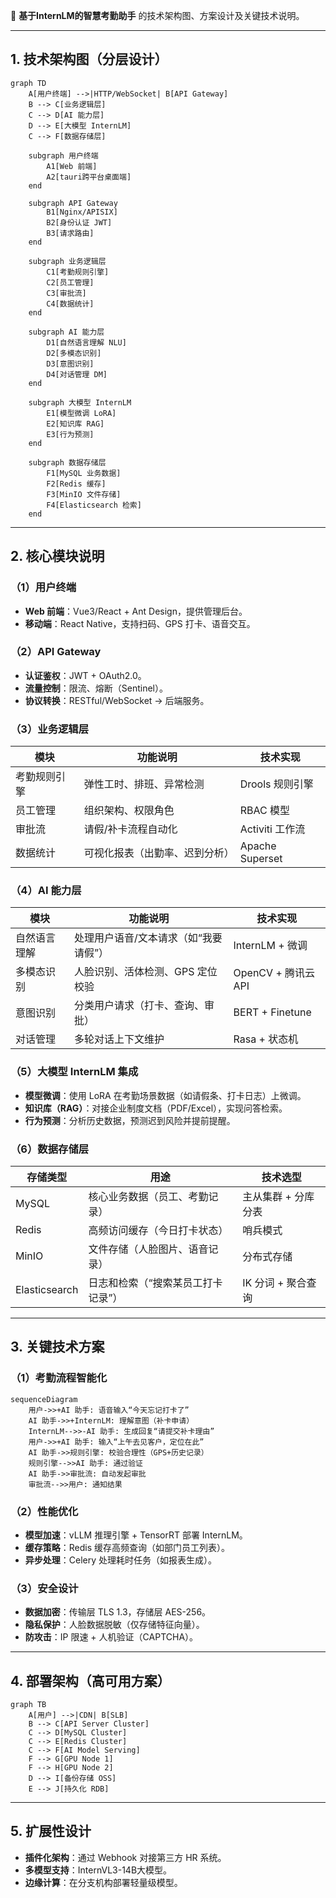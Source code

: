 🎉 **基于InternLM的智慧考勤助手** 的技术架构图、方案设计及关键技术说明。

---

## **1. 技术架构图（分层设计）**
```mermaid
graph TD
    A[用户终端] -->|HTTP/WebSocket| B[API Gateway]
    B --> C[业务逻辑层]
    C --> D[AI 能力层]
    D --> E[大模型 InternLM]
    C --> F[数据存储层]
  
    subgraph 用户终端
        A1[Web 前端] 
        A2[tauri跨平台桌面端]
    end

    subgraph API Gateway
        B1[Nginx/APISIX]
        B2[身份认证 JWT]
        B3[请求路由]
    end

    subgraph 业务逻辑层
        C1[考勤规则引擎]
        C2[员工管理]
        C3[审批流]
        C4[数据统计]
    end

    subgraph AI 能力层
        D1[自然语言理解 NLU]
        D2[多模态识别]
        D3[意图识别]
        D4[对话管理 DM]
    end

    subgraph 大模型 InternLM
        E1[模型微调 LoRA]
        E2[知识库 RAG]
        E3[行为预测]
    end

    subgraph 数据存储层
        F1[MySQL 业务数据]
        F2[Redis 缓存]
        F3[MinIO 文件存储]
        F4[Elasticsearch 检索]
    end
```

---

## **2. 核心模块说明**
### **（1）用户终端**
- **Web 前端**：Vue3/React + Ant Design，提供管理后台。
- **移动端**：React Native，支持扫码、GPS 打卡、语音交互。

### **（2）API Gateway**
- **认证鉴权**：JWT + OAuth2.0。
- **流量控制**：限流、熔断（Sentinel）。
- **协议转换**：RESTful/WebSocket → 后端服务。

### **（3）业务逻辑层**
| 模块          | 功能说明                          | 技术实现                |
|---------------|----------------------------------|-------------------------|
| 考勤规则引擎   | 弹性工时、排班、异常检测          | Drools 规则引擎         |
| 员工管理       | 组织架构、权限角色                | RBAC 模型               |
| 审批流         | 请假/补卡流程自动化               | Activiti 工作流         |
| 数据统计       | 可视化报表（出勤率、迟到分析）     | Apache Superset         |

### **（4）AI 能力层**
| 模块          | 功能说明                          | 技术实现                |
|---------------|----------------------------------|-------------------------|
| 自然语言理解   | 处理用户语音/文本请求（如“我要请假”） | InternLM + 微调         |
| 多模态识别     | 人脸识别、活体检测、GPS 定位校验   | OpenCV + 腾讯云 API      |
| 意图识别       | 分类用户请求（打卡、查询、审批）    | BERT + Finetune         |
| 对话管理       | 多轮对话上下文维护                | Rasa + 状态机           |

### **（5）大模型 InternLM 集成**
- **模型微调**：使用 LoRA 在考勤场景数据（如请假条、打卡日志）上微调。
- **知识库（RAG）**：对接企业制度文档（PDF/Excel），实现问答检索。
- **行为预测**：分析历史数据，预测迟到风险并提前提醒。

### **（6）数据存储层**
| 存储类型       | 用途                              | 技术选型                |
|---------------|----------------------------------|-------------------------|
| MySQL         | 核心业务数据（员工、考勤记录）     | 主从集群 + 分库分表      |
| Redis         | 高频访问缓存（今日打卡状态）       | 哨兵模式                |
| MinIO         | 文件存储（人脸图片、语音记录）      | 分布式存储               |
| Elasticsearch | 日志和检索（“搜索某员工打卡记录”）  | IK 分词 + 聚合查询       |

---

## **3. 关键技术方案**
### **（1）考勤流程智能化**
```mermaid
sequenceDiagram
    用户->>+AI 助手: 语音输入“今天忘记打卡了”
    AI 助手->>+InternLM: 理解意图（补卡申请）
    InternLM-->>-AI 助手: 生成回复“请提交补卡理由”
    用户->>+AI 助手: 输入“上午去见客户，定位在此”
    AI 助手->>规则引擎: 校验合理性（GPS+历史记录）
    规则引擎-->>AI 助手: 通过验证
    AI 助手->>审批流: 自动发起审批
    审批流-->>用户: 通知结果
```

### **（2）性能优化**
- **模型加速**：vLLM 推理引擎 + TensorRT 部署 InternLM。
- **缓存策略**：Redis 缓存高频查询（如部门员工列表）。
- **异步处理**：Celery 处理耗时任务（如报表生成）。

### **（3）安全设计**
- **数据加密**：传输层 TLS 1.3，存储层 AES-256。
- **隐私保护**：人脸数据脱敏（仅存储特征向量）。
- **防攻击**：IP 限速 + 人机验证（CAPTCHA）。

---

## **4. 部署架构（高可用方案）**
```mermaid
graph TB
    A[用户] -->|CDN| B[SLB]
    B --> C[API Server Cluster]
    C --> D[MySQL Cluster]
    C --> E[Redis Cluster]
    C --> F[AI Model Serving]
    F --> G[GPU Node 1]
    F --> H[GPU Node 2]
    D --> I[备份存储 OSS]
    E --> J[持久化 RDB]
```

---

## **5. 扩展性设计**
- **插件化架构**：通过 Webhook 对接第三方 HR 系统。
- **多模型支持**：InternVL3-14B大模型。
- **边缘计算**：在分支机构部署轻量级模型。

